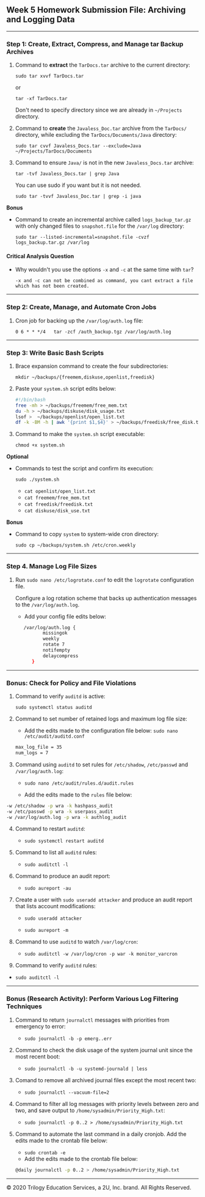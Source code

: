 ## Week 5 Homework Submission File: Archiving and Logging Data

---

### Step 1: Create, Extract, Compress, and Manage tar Backup Archives

1. Command to **extract** the `TarDocs.tar` archive to the current directory:	

   `sudo tar xvvf TarDocs.tar` 

   or 

   `tar -xf TarDocs.tar`

   Don't need to specify directory since we are already in `~/Projects` directory.

   

2. Command to **create** the `Javaless_Doc.tar` archive from the `TarDocs/` directory, while excluding the `TarDocs/Documents/Java` directory:

   `sudo tar cvvf Javaless_Docs.tar --exclude=Java  ~/Projects/TarDocs/Documents`

   

3. Command to ensure `Java/` is not in the new `Javaless_Docs.tar` archive:

   `tar -tvf Javaless_Docs.tar | grep Java`

   You can use sudo if you want but it is not needed.

   `sudo tar -tvvf Javaless_Doc.tar | grep -i java`

**Bonus** 

- Command to create an incremental archive called `logs_backup_tar.gz` with only changed files to `snapshot.file` for the `/var/log` directory:

  `sudo tar --listed-incremental=snapshot.file -cvzf logs_backup.tar.gz /var/log`

#### Critical Analysis Question

- Why wouldn't you use the options `-x` and `-c` at the same time with `tar`?

  `-x and -c can not be combined as command, you cant extract a file which has not been created.`

---

### Step 2: Create, Manage, and Automate Cron Jobs

1. Cron job for backing up the `/var/log/auth.log` file:

   `0 6 * * */4   tar -zcf /auth_backup.tgz /var/log/auth.log`

---

### Step 3: Write Basic Bash Scripts

1. Brace expansion command to create the four subdirectories:

    `mkdir ~/backups/{freemem,diskuse,openlist,freedisk}`

    

2. Paste your `system.sh` script edits below:

    ```bash
    #!/bin/bash
    free -mh > ~/backups/freemem/free_mem.txt
    du -h > ~/backups/diskuse/disk_usage.txt
    lsof >  ~/backups/openlist/open_list.txt
    df -k -BM -h | awk '{print $1,$4}' > ~/backups/freedisk/free_disk.txt
    ```

3. Command to make the `system.sh` script executable:  

    `chmod +x system.sh `

    

**Optional**

- Commands to test the script and confirm its execution: 

  `sudo ./system.sh`

  - `cat openlist/open_list.txt`
  - `cat freemem/free_mem.txt`
  - `cat freedisk/freedisk.txt`
  - `cat diskuse/disk_use.txt`



**Bonus**

- Command to copy `system` to system-wide cron directory: 

  `sudo cp ~/backups/system.sh /etc/cron.weekly`

---

### Step 4. Manage Log File Sizes

1. Run `sudo nano /etc/logrotate.conf` to edit the `logrotate` configuration file. 

    Configure a log rotation scheme that backs up authentication messages to the `/var/log/auth.log`.

    - Add your config file edits below:

    ```bash
       /var/log/auth.log {
              missingok
              weekly
              rotate 7
              notifempty
              delaycompress
          }
    ```
---

### Bonus: Check for Policy and File Violations

1. Command to verify `auditd` is active: 

    `sudo systemctl status auditd`

    

2. Command to set number of retained logs and maximum log file size:

    - Add the edits made to the configuration file below: `sudo nano /etc/audit/auditd.conf`

    ```bash
    max_log_file = 35
    num_logs = 7
    ```
    
3. Command using `auditd` to set rules for `/etc/shadow`, `/etc/passwd` and `/var/log/auth.log`:

   -  `sudo nano /etc/audit/rules.d/audit.rules`

   - Add the edits made to the `rules` file below:

```bash
-w /etc/shadow -p wra -k hashpass_audit
-w /etc/passwd -p wra -k userpass_audit
-w /var/log/auth.log -p wra -k authlog_audit
```


4. Command to restart `auditd`:  
   - `sudo systemctl restart auditd`

5. Command to list all `auditd` rules: 
   - `sudo auditctl -l`

6. Command to produce an audit report: 
   - `sudo aureport -au`

7. Create a user with `sudo useradd attacker` and produce an audit report that lists account modifications: 

   - `sudo useradd attacker`

   - `sudo aureport -m`

8. Command to use `auditd` to watch `/var/log/cron`: 
   - `sudo auditctl -w /var/log/cron -p war -k monitor_varcron`

9.  Command to verify `auditd` rules: 
   - `sudo auditctl -l`

---

### Bonus (Research Activity): Perform Various Log Filtering Techniques

 1. Command to return `journalctl` messages with priorities from emergency to error:
    - `sudo journalctl -b -p emerg..err`
  
 2. Command to check the disk usage of the system journal unit since the most recent boot:
    - `sudo journalctl -b -u systemd-journald | less`
   
 3. Comand to remove all archived journal files except the most recent two:

    - `sudo journalctl --vacuum-file=2`
 4. Command to filter all log messages with priority levels between zero and two, and save output to `/home/sysadmin/Priority_High.txt`:
    - `sudo journalctl -p 0..2 > /home/sysadmin/Priority_High.txt`
 5. Command to automate the last command in a daily cronjob. Add the edits made to the crontab file below:
    - `sudo crontab -e`
    - Add the edits made to the crontab file below:
    ```bash
    @daily journalctl -p 0..2 > /home/sysadmin/Priority_High.txt
    ```

---
© 2020 Trilogy Education Services, a 2U, Inc. brand. All Rights Reserved.
